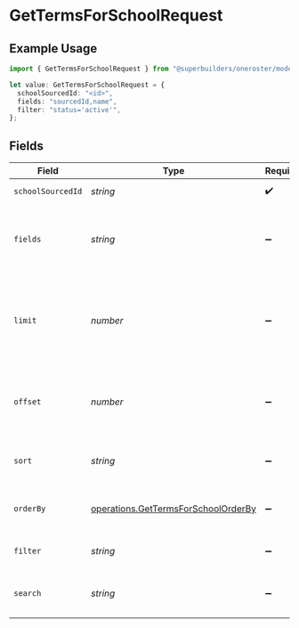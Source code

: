 # GetTermsForSchoolRequest

## Example Usage

```typescript
import { GetTermsForSchoolRequest } from "@superbuilders/oneroster/models/operations";

let value: GetTermsForSchoolRequest = {
  schoolSourcedId: "<id>",
  fields: "sourcedId,name",
  filter: "status='active'",
};
```

## Fields

| Field                                                                                      | Type                                                                                       | Required                                                                                   | Description                                                                                | Example                                                                                    |
| ------------------------------------------------------------------------------------------ | ------------------------------------------------------------------------------------------ | ------------------------------------------------------------------------------------------ | ------------------------------------------------------------------------------------------ | ------------------------------------------------------------------------------------------ |
| `schoolSourcedId`                                                                          | *string*                                                                                   | :heavy_check_mark:                                                                         | School sourced ID                                                                          |                                                                                            |
| `fields`                                                                                   | *string*                                                                                   | :heavy_minus_sign:                                                                         | Comma-separated list of fields to include in the response                                  | sourcedId,name                                                                             |
| `limit`                                                                                    | *number*                                                                                   | :heavy_minus_sign:                                                                         | The maximum number of items to return in the paginated response                            | 100                                                                                        |
| `offset`                                                                                   | *number*                                                                                   | :heavy_minus_sign:                                                                         | The number of items to skip in the paginated response                                      | 0                                                                                          |
| `sort`                                                                                     | *string*                                                                                   | :heavy_minus_sign:                                                                         | The field to sort the response by                                                          |                                                                                            |
| `orderBy`                                                                                  | [operations.GetTermsForSchoolOrderBy](../../models/operations/gettermsforschoolorderby.md) | :heavy_minus_sign:                                                                         | The order to sort the response by                                                          |                                                                                            |
| `filter`                                                                                   | *string*                                                                                   | :heavy_minus_sign:                                                                         | The filter to apply to the response                                                        | status='active'                                                                            |
| `search`                                                                                   | *string*                                                                                   | :heavy_minus_sign:                                                                         | The search query to apply to the response                                                  |                                                                                            |